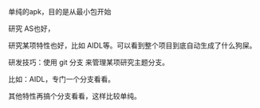单纯的apk，目的是从最小包开始

研究 AS也好，

研究某项特性也好，比如 AIDL等。可以看到整个项目到底自动生成了什么狗屎。



研发技巧：使用 git 分支 来管理某项研究主题分支。

比如：AIDL，专门一个分支看看。

其他特性再搞个分支看看，这样比较单纯。